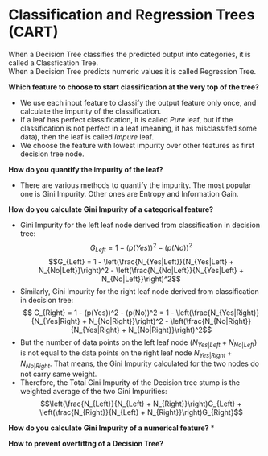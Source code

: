 # Classification and Regression Trees (CART)

When a Decision Tree classifies the predicted output into categories, it is called a Classfication Tree. \
When a Decision Tree predicts numeric values it is called Regression Tree.

**Which feature to choose to start classification at the very top of the tree?**
* We use each input feature to classify the output feature only once, and calculate the impurity of the classification. 
* If a leaf has perfect classification, it is called *Pure* leaf, but if the classification is not perfect in a leaf (meaning, it has misclassifed some data), then the leaf is called *Impure* leaf. 
* We choose the feature with lowest impurity over other features as first decision tree node. 


**How do you quantify the impurity of the leaf?**
* There are various methods to quantify the impurity. The most popular one is Gini Impurity. Other ones are Entropy and Information Gain.

**How do you calculate Gini Impurity of a categorical feature?**
* Gini Impurity for the left leaf node derived from classification in decision tree: 
$$ G_{Left} = 1 - (p(Yes))^2 - (p(No))^2 $$
$$G_{Left} = 1 - \left(\frac{N_{Yes|Left}}{N_{Yes|Left} + N_{No|Left}}\right)^2 - \left(\frac{N_{No|Left}}{N_{Yes|Left} + N_{No|Left}}\right)^2$$ 
* Similarly, Gini Impurity for the right leaf node derived from classification in decision tree:
$$ G_{Right} = 1 - (p(Yes))^2 - (p(No))^2 = 1 - \left(\frac{N_{Yes|Right}}{N_{Yes|Right} + N_{No|Right}}\right)^2 - \left(\frac{N_{No|Right}}{N_{Yes|Right} + N_{No|Right}}\right)^2$$  
* But the number of data points on the left leaf node $(N_{Yes|Left} + N_{No|Left})$ is not equal to the data points on the right leaf node $N_{Yes|Right} + N_{No|Right}$. That means, the Gini Impurity calculated for the two nodes do not carry same weight. 
* Therefore, the Total Gini Impurity of the Decision tree stump is the weighted average of the two Gini Impurities: 
$$\left(\frac{N_{Left}}{N_{Left} + N_{Right}}\right)G_{Left} + \left(\frac{N_{Right}}{N_{Left} + N_{Right}}\right)G_{Right}$$

**How do you calculate Gini Impurity of a numerical feature?**
*

**How to prevent overfittng of a Decision Tree?**